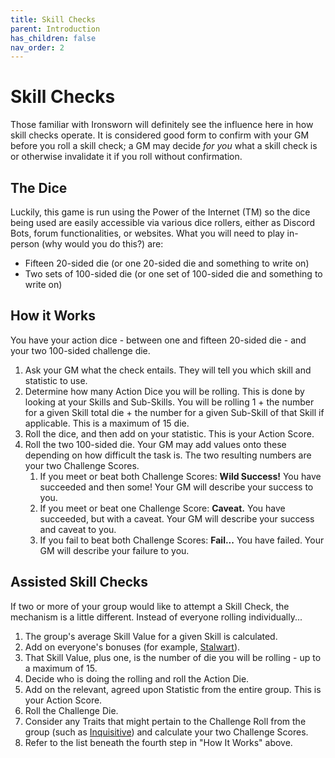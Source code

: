 ```yaml
---
title: Skill Checks
parent: Introduction
has_children: false
nav_order: 2
---
```


# Skill Checks

Those familiar with Ironsworn will definitely see the influence here in how skill checks operate. It is considered good form to confirm with your GM before you roll a skill check; a GM may decide *for you* what a skill check is or otherwise invalidate it if you roll without confirmation.

## The Dice

Luckily, this game is run using the Power of the Internet (TM) so the dice being used are easily accessible via various dice rollers, either as Discord Bots, forum functionalities, or websites. What you will need to play in-person (why would you do this?) are:

* Fifteen 20-sided die (or one 20-sided die and something to write on)
* Two sets of 100-sided die (or one set of 100-sided die and something to write on)

## How it Works

You have your action dice - between one and fifteen 20-sided die - and your two 100-sided challenge die.

1. Ask your GM what the check entails. They will tell you which skill and statistic to use.
2. Determine how many Action Dice you will be rolling. This is done by looking at your Skills and Sub-Skills. You will be rolling 1 + the number for a given Skill total die + the number for a given Sub-Skill of that Skill if applicable. This is a maximum of 15 die.
3. Roll the dice, and then add on your statistic. This is your Action Score.
4. Roll the two 100-sided die. Your GM may add values onto these depending on how difficult the task is. The two resulting numbers are your two Challenge Scores.
    1. If you meet or beat both Challenge Scores: **Wild Success!** You have succeeded and then some! Your GM will describe your success to you.
    2. If you meet or beat one Challenge Score: **Caveat.** You have succeeded, but with a caveat. Your GM will describe your success and caveat to you.
    3. If you fail to beat both Challenge Scores: **Fail...** You have failed. Your GM will describe your failure to you.

## Assisted Skill Checks

If two or more of your group would like to attempt a Skill Check, the mechanism is a little different. Instead of everyone rolling individually...

1. The group's average Skill Value for a given Skill is calculated.
2. Add on everyone's bonuses (for example, [Stalwart](/cosmos/Factors/Traits/Stalwart)).
3. That Skill Value, plus one, is the number of die you will be rolling - up to a maximum of 15.
4. Decide who is doing the rolling and roll the Action Die.
5. Add on the relevant, agreed upon Statistic from the entire group. This is your Action Score.
6. Roll the Challenge Die.
7. Consider any Traits that might pertain to the Challenge Roll from the group (such as [Inquisitive](/cosmos/Factors/Traits/Inquisitive)) and calculate your two Challenge Scores.
8. Refer to the list beneath the fourth step in "How It Works" above.

